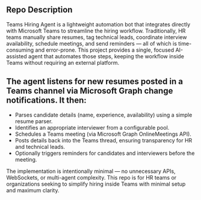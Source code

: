 ## Repo Description

Teams Hiring Agent is a lightweight automation bot that integrates directly with Microsoft Teams to streamline the hiring workflow. Traditionally, HR teams manually share resumes, tag technical leads, coordinate interview availability, schedule meetings, and send reminders — all of which is time-consuming and error-prone. This project provides a single, focused AI-assisted agent that automates those steps, keeping the workflow inside Teams without requiring an external platform.

## The agent listens for new resumes posted in a Teams channel via Microsoft Graph change notifications. It then:
- Parses candidate details (name, experience, availability) using a simple resume parser.
- Identifies an appropriate interviewer from a configurable pool.
- Schedules a Teams meeting (via Microsoft Graph OnlineMeetings API).
- Posts details back into the Teams thread, ensuring transparency for HR and technical leads.
- Optionally triggers reminders for candidates and interviewers before the meeting.

The implementation is intentionally minimal — no unnecessary APIs, WebSockets, or multi-agent complexity.
This repo is for HR teams or organizations seeking to simplify hiring inside Teams with minimal setup and maximum clarity.
